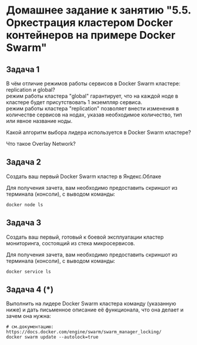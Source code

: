 # Домашнее задание к занятию "5.5. Оркестрация кластером Docker контейнеров на примере Docker Swarm"
## Задача 1
В чём отличие режимов работы сервисов в Docker Swarm кластере: replication и global?  
режим работы кластера "global" гарантирует, что на каждой ноде в кластере будет присутствовать 1 экземпляр сервиса.  
режим работы кластера "replication" позволяет внести изменения в количестве сервисов на нодах, указав необходимое количество, тип или явное название ноды.  

Какой алгоритм выбора лидера используется в Docker Swarm кластере?

Что такое Overlay Network?

## Задача 2

Создать ваш первый Docker Swarm кластер в Яндекс.Облаке

Для получения зачета, вам необходимо предоставить скриншот из терминала (консоли), с выводом команды:
```
docker node ls
```

## Задача 3

Создать ваш первый, готовый к боевой эксплуатации кластер мониторинга, состоящий из стека микросервисов.

Для получения зачета, вам необходимо предоставить скриншот из терминала (консоли), с выводом команды:
```
docker service ls
```

## Задача 4 (*)

Выполнить на лидере Docker Swarm кластера команду (указанную ниже) и дать письменное описание её функционала, что она делает и зачем она нужна:
```
# см.документацию: https://docs.docker.com/engine/swarm/swarm_manager_locking/
docker swarm update --autolock=true
```


